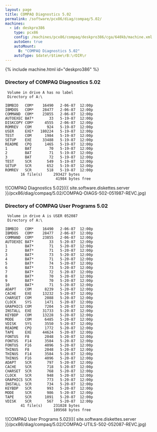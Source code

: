 ```yaml
---
layout: page
title: COMPAQ Diagnostics 5.02
permalink: /software/pcx86/diag/compaq/5.02/
machines:
  - id: deskpro386
    type: pcx86
    config: /machines/pcx86/compaq/deskpro386/cga/640kb/machine.xml
    autoGen: true
    autoMount:
      B: "COMPAQ Diagnostics 5.02"
    autoType: $date\r$time\rB:\rDIR\r
---
```


{% include machine.html id="deskpro386" %}

### Directory of COMPAQ Diagnostics 5.02

     Volume in drive A has no label
     Directory of A:\

    IBMBIO   COM*    16490   2-06-87  12:00p
    IBMDOS   COM*    28477   2-06-87  12:00p
    COMMAND  COM*    23855   2-06-87  12:00p
    AUTOEXEC BAT*       33   5-19-87  12:00p
    DISKCOPY COM*     4555   2-06-87  12:00p
    ROMREV   COM       924   5-19-87  12:00p
    USER     EXE*   180224   5-19-87  12:00p
    TEST     COM      1984   5-19-87  12:00p
    SETUP    EXE     33488   5-19-87  12:00p
    README   CPQ      1465   5-19-87  12:00p
    1        BAT        70   5-19-87  12:00p
    2        BAT        71   5-19-87  12:00p
    3        BAT        72   5-19-87  12:00p
    TEST     SCR       549   5-19-87  12:00p
    SETUP    SCR       652   5-19-87  12:00p
    ROMREV   SCR       518   5-19-87  12:00p
           16 file(s)     293427 bytes
                           41984 bytes free

![COMPAQ Diagnostics 5.02]({{ site.software.diskettes.server }}/pcx86/diag/compaq/5.02/COMPAQ-DIAGS-502-051987-REVC.jpg)

### Directory of COMPAQ User Programs 5.02

     Volume in drive A is USER 052087
     Directory of A:\

    IBMBIO   COM*    16490   2-06-87  12:00p
    IBMDOS   COM*    28477   2-06-87  12:00p
    COMMAND  COM*    23855   2-06-87  12:00p
    AUTOEXEC BAT*       33   5-20-87  12:00p
    1        BAT*       71   5-20-87  12:00p
    2        BAT*       71   5-20-87  12:00p
    3        BAT*       73   5-20-87  12:00p
    4        BAT*       71   5-20-87  12:00p
    5        BAT*       74   5-20-87  12:00p
    6        BAT*       73   5-20-87  12:00p
    7        BAT*       72   5-20-87  12:00p
    8        BAT*       70   5-20-87  12:00p
    9        BAT*       70   5-20-87  12:00p
    10       BAT*       71   5-20-87  12:00p
    ADAPT    COM      8239   5-20-87  12:00p
    CACHE    EXE     13232   5-20-87  12:00p
    CHARSET  COM      2088   5-20-87  12:00p
    CLOCK    SYS      1471   5-20-87  12:00p
    GRAPHICS COM      7204   5-20-87  12:00p
    INSTALL  EXE     31733   5-20-87  12:00p
    KEYBDP   COM     13228   5-20-87  12:00p
    MODE     COM      6485   5-20-87  12:00p
    VDISK    SYS      3550   5-20-87  12:00p
    README   CPQ      1772   5-20-87  12:00p
    TAPE     EXE     44624   5-20-87  12:00p
    FONTUS   F8       2048   5-20-87  12:00p
    FONTUS   F14      3584   5-20-87  12:00p
    FONTUS   F16      4096   5-20-87  12:00p
    THINUS   F8       2048   5-20-87  12:00p
    THINUS   F14      3584   5-20-87  12:00p
    THINUS   F16      4096   5-20-87  12:00p
    ADAPT    SCR       797   5-20-87  12:00p
    CACHE    SCR       718   5-20-87  12:00p
    CHARSET  SCR       768   5-20-87  12:00p
    CLOCK    SCR       948   5-20-87  12:00p
    GRAPHICS SCR       773   5-20-87  12:00p
    INSTALL  SCR       734   5-20-87  12:00p
    KEYBDP   SCR       993   5-20-87  12:00p
    MODE     SCR       986   5-20-87  12:00p
    TAPE     SCR      1091   5-20-87  12:00p
    VDISK    SCR       567   5-20-87  12:00p
           41 file(s)     231028 bytes
                          109568 bytes free

![COMPAQ User Programs 5.02]({{ site.software.diskettes.server }}/pcx86/diag/compaq/5.02/COMPAQ-UTILS-502-052087-REVC.jpg)
